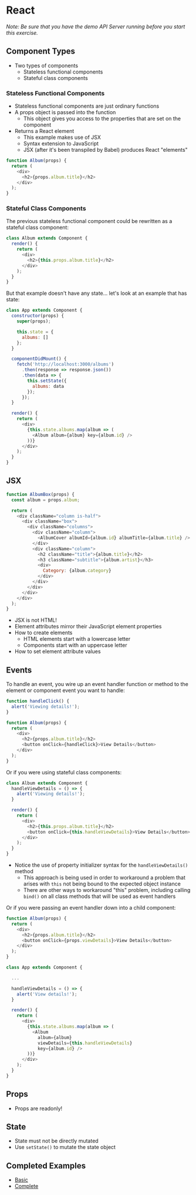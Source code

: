 
# React

*Note: Be sure that you have the demo API Server running before you start this exercise.*

## Component Types

* Two types of components
  * Stateless functional components
  * Stateful class components

### Stateless Functional Components

* Stateless functional components are just ordinary functions
* A props object is passed into the function
  * This object gives you access to the properties that are set on the component
* Returns a React element
  * This example makes use of JSX
  * Syntax extension to JavaScript
  * JSX (after it's been transpiled by Babel) produces React "elements"

```javascript
function Album(props) {
  return (
    <div>
      <h2>{props.album.title}</h2>
    </div>
  );
}
```

### Stateful Class Components

The previous stateless functional component could be rewritten as a stateful class component:

```javascript
class Album extends Component {
  render() {
    return (
      <div>
        <h2>{this.props.album.title}</h2>
      </div>
    );
  }
}
```

But that example doesn't have any state... let's look at an example that has state:

```javascript
class App extends Component {
  constructor(props) {
    super(props);

    this.state = {
      albums: []
    };
  }

  componentDidMount() {
    fetch('http://localhost:3000/albums')
      .then(response => response.json())
      .then(data => {
        this.setState({
          albums: data
        });
      });
  }

  render() {
    return (
      <div>
        {this.state.albums.map(album => (
          <Album album={album} key={album.id} />
        ))}
      </div>
    );
  }
}
```

## JSX

```javascript
function AlbumBox(props) {
  const album = props.album;

  return (
    <div className="column is-half">
      <div className="box">
        <div className="columns">
          <div className="column">
            <AlbumCover albumId={album.id} albumTitle={album.title} />
          </div>
          <div className="column">
            <h2 className="title">{album.title}</h2>
            <h3 className="subtitle">{album.artist}</h3>
            <div>
              Category: {album.category}
            </div>
          </div>      
        </div>      
      </div>
    </div>
  );
}
```

* JSX is not HTML!
* Element attributes mirror their JavaScript element properties
* How to create elements
  * HTML elements start with a lowercase letter
  * Components start with an uppercase letter
* How to set element attribute values

## Events

To handle an event, you wire up an event handler function or method to the element or component event you want to handle:

```javascript
function handleClick() {
  alert('Viewing details!');
}

function Album(props) {
  return (
    <div>
      <h2>{props.album.title}</h2>
      <button onClick={handleClick}>View Details</button>
    </div>
  );
}
```

Or if you were using stateful class components:

```javascript
class Album extends Component {
  handleViewDetails = () => {
    alert('Viewing details!');    
  }

  render() {
    return (
      <div>
        <h2>{this.props.album.title}</h2>
        <button onClick={this.handleViewDetails}>View Details</button>
      </div>
    );
  }
}
```

* Notice the use of property initializer syntax for the `handleViewDetails()` method
  * This approach is being used in order to workaround a problem that arises with `this` not being bound to the expected object instance
  * There are other ways to workaround "this" problem, including calling `bind()` on all class methods that will be used as event handlers

Or if you were passing an event handler down into a child component:

```javascript
function Album(props) {
  return (
    <div>
      <h2>{props.album.title}</h2>
      <button onClick={props.viewDetails}>View Details</button>
    </div>
  );
}

class App extends Component {

  ...

  handleViewDetails = () => {
    alert('View details!');
  }

  render() {
    return (
      <div>
        {this.state.albums.map(album => (
          <Album 
            album={album} 
            viewDetails={this.handleViewDetails} 
            key={album.id} />
        ))}
      </div>
    );
  }
}
```

## Props

* Props are readonly!

## State

* State must not be directly mutated
* Use `setState()` to mutate the state object

## Completed Examples

* [Basic](/demos/basic/react-cli)
* [Complete](/demos/complete/react-cli)
